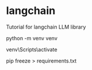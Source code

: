 # langchain
Tutorial for langchain LLM library

python -m venv venv

venv\Scripts\activate

pip freeze > requirements.txt
